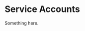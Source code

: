 [title]: # (Service Accounts)
[tags]: # (XXX)
[priority]: # (3117)
# Service Accounts
Something here.
